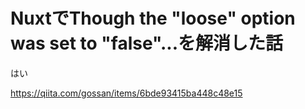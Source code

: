 # NuxtでThough the "loose" option was set to "false"...を解消した話



はい

https://qiita.com/gossan/items/6bde93415ba448c48e15